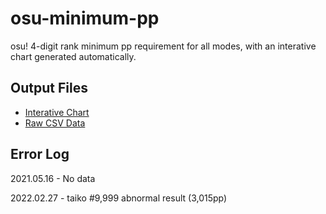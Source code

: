 # osu-minimum-pp

osu! 4-digit rank minimum pp requirement for all modes, with an interative chart generated automatically.

## Output Files

* [Interative Chart](https://oscarcx123.github.io/osu-minimum-pp/)
* [Raw CSV Data](https://github.com/oscarcx123/osu-minimum-pp/blob/master/pp_data.csv)

## Error Log

2021.05.16 - No data

2022.02.27 - taiko #9,999 abnormal result (3,015pp)